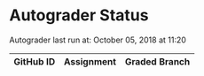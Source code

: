 # Autograder Status
Autograder last run at: October 05, 2018 at 11:20

| GitHub ID | Assignment | Graded Branch |
|-----------|------------|---------------|
